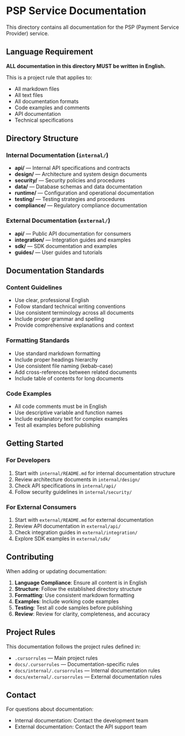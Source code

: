 # PSP Service Documentation

This directory contains all documentation for the PSP (Payment Service Provider) service.

## Language Requirement

**ALL documentation in this directory MUST be written in English.**

This is a project rule that applies to:
- All markdown files
- All text files
- All documentation formats
- Code examples and comments
- API documentation
- Technical specifications

## Directory Structure

### Internal Documentation (`internal/`)
- **api/** — Internal API specifications and contracts
- **design/** — Architecture and system design documents
- **security/** — Security policies and procedures
- **data/** — Database schemas and data documentation
- **runtime/** — Configuration and operational documentation
- **testing/** — Testing strategies and procedures
- **compliance/** — Regulatory compliance documentation

### External Documentation (`external/`)
- **api/** — Public API documentation for consumers
- **integration/** — Integration guides and examples
- **sdk/** — SDK documentation and examples
- **guides/** — User guides and tutorials

## Documentation Standards

### Content Guidelines
- Use clear, professional English
- Follow standard technical writing conventions
- Use consistent terminology across all documents
- Include proper grammar and spelling
- Provide comprehensive explanations and context

### Formatting Standards
- Use standard markdown formatting
- Include proper headings hierarchy
- Use consistent file naming (kebab-case)
- Add cross-references between related documents
- Include table of contents for long documents

### Code Examples
- All code comments must be in English
- Use descriptive variable and function names
- Include explanatory text for complex examples
- Test all examples before publishing

## Getting Started

### For Developers
1. Start with `internal/README.md` for internal documentation structure
2. Review architecture documents in `internal/design/`
3. Check API specifications in `internal/api/`
4. Follow security guidelines in `internal/security/`

### For External Consumers
1. Start with `external/README.md` for external documentation
2. Review API documentation in `external/api/`
3. Check integration guides in `external/integration/`
4. Explore SDK examples in `external/sdk/`

## Contributing

When adding or updating documentation:

1. **Language Compliance**: Ensure all content is in English
2. **Structure**: Follow the established directory structure
3. **Formatting**: Use consistent markdown formatting
4. **Examples**: Include working code examples
5. **Testing**: Test all code samples before publishing
6. **Review**: Review for clarity, completeness, and accuracy

## Project Rules

This documentation follows the project rules defined in:
- `.cursorrules` — Main project rules
- `docs/.cursorrules` — Documentation-specific rules
- `docs/internal/.cursorrules` — Internal documentation rules
- `docs/external/.cursorrules` — External documentation rules

## Contact

For questions about documentation:
- Internal documentation: Contact the development team
- External documentation: Contact the API support team
